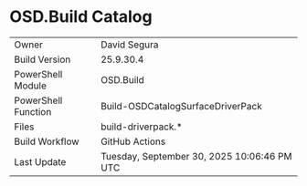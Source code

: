 ﻿# OSD.Build Catalog

| | |
|-|-|
| Owner | David Segura |
| Build Version | 25.9.30.4 |
| PowerShell Module | OSD.Build |
| PowerShell Function | Build-OSDCatalogSurfaceDriverPack |
| Files | build-driverpack.* |
| Build Workflow | GitHub Actions |
| Last Update | Tuesday, September 30, 2025 10:06:46 PM UTC |

